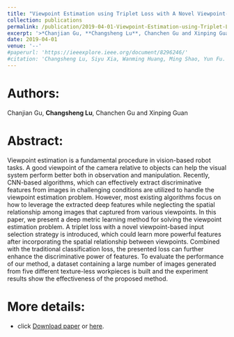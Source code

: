 ```yaml
---
title: "Viewpoint Estimation using Triplet Loss with A Novel Viewpoint-based Input Selection Strategy"
collection: publications
permalink: /publication/2019-04-01-Viewpoint-Estimation-using-Triplet-Loss/
excerpt: '>*Chanjian Gu, **Changsheng Lu**, Chanchen Gu and Xinping Guan*<br>> Viewpoint estimation is a fundamental procedure in vision-based robot tasks. A good viewpoint of the camera relative to objects can help the visual system perform better both in observation and manipulation. Recently, CNN-based algorithms, which can effectively extract discriminative features from images in challenging conditions are utilized to handle the viewpoint estimation problem. However, most existing algorithms focus on how to leverage the extracted deep features while neglecting the spatial relationship among images that captured from various viewpoints. In this paper, we present a deep metric learning method for solving the viewpoint estimation problem. A triplet loss with a novel viewpoint-based input selection strategy is introduced, which could learn more powerful features after incorporating the spatial relationship between viewpoints. Combined with the traditional classification loss, the presented loss can further enhance the discriminative power of features. To evaluate the performance of our method, a dataset containing a large number of images generated from five different texture-less workpieces is built and the experiment results show the effectiveness of the proposed method.'
date: 2019-04-01
venue: '--'
#paperurl: 'https://ieeexplore.ieee.org/document/8296246/'
#citation: 'Changsheng Lu, Siyu Xia, Wanming Huang, Ming Shao, Yun Fu. Circle Detection by Arc-support Line Segments. In: The 24rd IEEE International Conference on Image Processing (ICIP).'
---
```


<!-- Journal: -->
<!-- === -->
<!-- Submitted to IEEE Transactions on Image Processing -->  

Authors: 
===
Chanjian Gu, **Changsheng Lu**, Chanchen Gu and Xinping Guan

Abstract: 
===
Viewpoint estimation is a fundamental procedure in vision-based robot tasks. A good viewpoint of the camera relative to objects can help the visual system perform better both in observation and manipulation. Recently, CNN-based algorithms, which can effectively extract discriminative features from images in challenging conditions are utilized to handle the viewpoint estimation problem. However, most existing algorithms focus on how to leverage the extracted deep features while neglecting the spatial relationship among images that captured from various viewpoints. In this paper, we present a deep metric learning method for solving the viewpoint estimation problem. A triplet loss with a novel viewpoint-based input selection strategy is introduced, which could learn more powerful features after incorporating the spatial relationship between viewpoints. Combined with the traditional classification loss, the presented loss can further enhance the discriminative power of features. To evaluate the performance of our method, a dataset containing a large number of images generated from five different texture-less workpieces is built and the experiment results show the effectiveness of the proposed method.  

More details:
===  
- click [Download paper](https://iopscience.iop.org/article/10.1088/1742-6596/1207/1/012009/meta) or [here](https://iopscience.iop.org/article/10.1088/1742-6596/1207/1/012009/pdf).  
<!-- - [Download paper](https://arxiv.org/abs/1810.03243v3).-->
